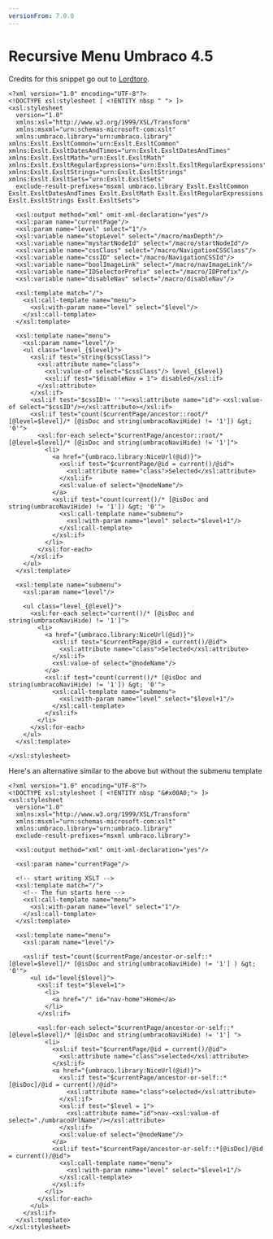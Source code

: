```yaml
---
versionFrom: 7.0.0
---
```


# Recursive Menu Umbraco 4.5

Credits for this snippet go out to [Lordtoro](https://lordtoro.wordpress.com/2010/07/10/recursive-navigation-in-umbraco-4-5-0/).

    <?xml version="1.0" encoding="UTF-8"?>
    <!DOCTYPE xsl:stylesheet [ <!ENTITY nbsp " "> ]>
    <xsl:stylesheet
      version="1.0"
      xmlns:xsl="http://www.w3.org/1999/XSL/Transform"
      xmlns:msxml="urn:schemas-microsoft-com:xslt"
      xmlns:umbraco.library="urn:umbraco.library" xmlns:Exslt.ExsltCommon="urn:Exslt.ExsltCommon" xmlns:Exslt.ExsltDatesAndTimes="urn:Exslt.ExsltDatesAndTimes" xmlns:Exslt.ExsltMath="urn:Exslt.ExsltMath" xmlns:Exslt.ExsltRegularExpressions="urn:Exslt.ExsltRegularExpressions" xmlns:Exslt.ExsltStrings="urn:Exslt.ExsltStrings" xmlns:Exslt.ExsltSets="urn:Exslt.ExsltSets"
      exclude-result-prefixes="msxml umbraco.library Exslt.ExsltCommon Exslt.ExsltDatesAndTimes Exslt.ExsltMath Exslt.ExsltRegularExpressions Exslt.ExsltStrings Exslt.ExsltSets">

      <xsl:output method="xml" omit-xml-declaration="yes"/>
      <xsl:param name="currentPage"/>
      <xsl:param name="level" select="1"/>
      <xsl:variable name="stopLevel" select="/macro/maxDepth"/>
      <xsl:variable name="mystartNodeId" select="/macro/startNodeId"/>
      <xsl:variable name="cssClass" select="/macro/NavigationCSSClass"/>
      <xsl:variable name="cssID" select="/macro/NavigationCSSId"/>
      <xsl:variable name="boolImageLink" select="/macro/navImageLink"/>
      <xsl:variable name="IDSelectorPrefix" select="/macro/IDPrefix"/>
      <xsl:variable name="disableNav" select="/macro/disableNav"/>

      <xsl:template match="/">
        <xsl:call-template name="menu">
          <xsl:with-param name="level" select="$level"/>
        </xsl:call-template>
      </xsl:template>

      <xsl:template name="menu">
        <xsl:param name="level"/>
        <ul class="level_{$level}">
          <xsl:if test="string($cssClass)">
            <xsl:attribute name="class">
              <xsl:value-of select="$cssClass"/> level_{$level}
              <xsl:if test="$disableNav = 1"> disabled</xsl:if>
            </xsl:attribute>
          </xsl:if>
          <xsl:if test="$cssID!= ''"><xsl:attribute name="id"> <xsl:value-of select="$cssID"/></xsl:attribute></xsl:if>
          <xsl:if test="count($currentPage/ancestor::root/* [@level=$level]/* [@isDoc and string(umbracoNaviHide) != '1']) &gt; '0'">
            <xsl:for-each select="$currentPage/ancestor::root/* [@level=$level]/* [@isDoc and string(umbracoNaviHide) != '1']">
              <li>
                <a href="{umbraco.library:NiceUrl(@id)}">
                  <xsl:if test="$currentPage/@id = current()/@id">
                    <xsl:attribute name="class">Selected</xsl:attribute>
                  </xsl:if>
                  <xsl:value-of select="@nodeName"/>
                </a>
                <xsl:if test="count(current()/* [@isDoc and string(umbracoNaviHide) != '1']) &gt; '0'">
                  <xsl:call-template name="submenu">
                    <xsl:with-param name="level" select="$level+1"/>
                  </xsl:call-template>
                </xsl:if>
              </li>
            </xsl:for-each>
          </xsl:if>
        </ul>
      </xsl:template>

      <xsl:template name="submenu">
        <xsl:param name="level"/>

        <ul class="level_{@level}">
          <xsl:for-each select="current()/* [@isDoc and string(umbracoNaviHide) != '1']">
            <li>
              <a href="{umbraco.library:NiceUrl(@id)}">
                <xsl:if test="$currentPage/@id = current()/@id">
                  <xsl:attribute name="class">Selected</xsl:attribute>
                </xsl:if>
                <xsl:value-of select="@nodeName"/>
              </a>
              <xsl:if test="count(current()/* [@isDoc and string(umbracoNaviHide) != '1']) &gt; '0'">
                <xsl:call-template name="submenu">
                  <xsl:with-param name="level" select="$level+1"/>
                </xsl:call-template>
              </xsl:if>
            </li>
          </xsl:for-each>
        </ul>
      </xsl:template>

    </xsl:stylesheet>

Here's an alternative similar to the above but without the submenu template

    <?xml version="1.0" encoding="UTF-8"?>
    <!DOCTYPE xsl:stylesheet [ <!ENTITY nbsp "&#x00A0;"> ]>
    <xsl:stylesheet 
      version="1.0" 
      xmlns:xsl="http://www.w3.org/1999/XSL/Transform" 
      xmlns:msxml="urn:schemas-microsoft-com:xslt"
      xmlns:umbraco.library="urn:umbraco.library"
      exclude-result-prefixes="msxml umbraco.library">

      <xsl:output method="xml" omit-xml-declaration="yes"/>

      <xsl:param name="currentPage"/>

      <!-- start writing XSLT -->
      <xsl:template match="/">
        <!-- The fun starts here -->
        <xsl:call-template name="menu">
          <xsl:with-param name="level" select="1"/>
        </xsl:call-template>
      </xsl:template>

      <xsl:template name="menu">
        <xsl:param name="level"/>

        <xsl:if test="count($currentPage/ancestor-or-self::* [@level=$level]/* [@isDoc and string(umbracoNaviHide) != '1'] ) &gt; '0'">
          <ul id="level{$level}">
            <xsl:if test="$level=1">
              <li>
                <a href="/" id="nav-home">Home</a>
              </li>
            </xsl:if>

            <xsl:for-each select="$currentPage/ancestor-or-self::*  [@level=$level]/* [@isDoc and string(umbracoNaviHide) != '1'] ">
              <li>
                <xsl:if test="$currentPage/@id = current()/@id">
                  <xsl:attribute name="class">selected</xsl:attribute>
                </xsl:if>
                <a href="{umbraco.library:NiceUrl(@id)}">
                  <xsl:if test="$currentPage/ancestor-or-self::*[@isDoc]/@id = current()/@id">
                    <xsl:attribute name="class">selected</xsl:attribute>
                  </xsl:if>
                  <xsl:if test="$level = 1">
                    <xsl:attribute name="id">nav-<xsl:value-of select="./umbracoUrlName"/></xsl:attribute>
                  </xsl:if>
                  <xsl:value-of select="@nodeName"/>
                </a>
                <xsl:if test="$currentPage/ancestor-or-self::*[@isDoc]/@id = current()/@id">
                  <xsl:call-template name="menu">
                    <xsl:with-param name="level" select="$level+1"/>
                  </xsl:call-template>
                </xsl:if>
              </li>
            </xsl:for-each>
          </ul>    
        </xsl:if>
      </xsl:template>
    </xsl:stylesheet>
